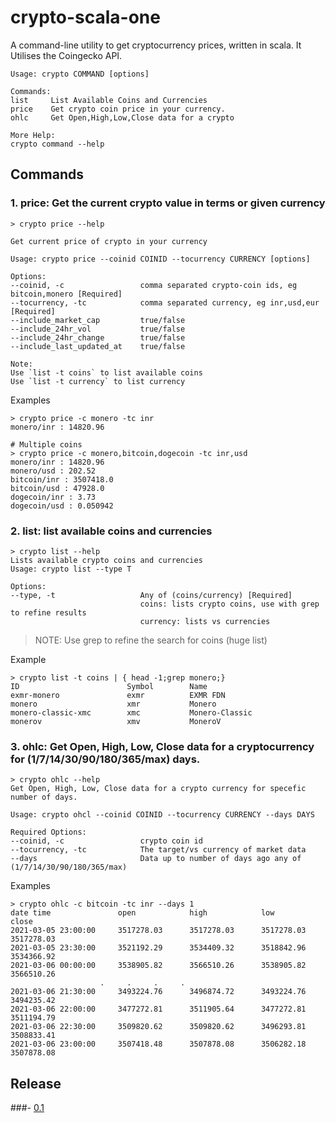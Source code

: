 # crypto-scala-one

A command-line utility to get cryptocurrency prices, written in scala.
It Utilises the Coingecko API.

```
Usage: crypto COMMAND [options]

Commands:
list     List Available Coins and Currencies
price    Get crypto coin price in your currency.
ohlc     Get Open,High,Low,Close data for a crypto

More Help:
crypto command --help
```
## Commands
### 1. price: Get the current crypto value in terms or given currency
```console
> crypto price --help

Get current price of crypto in your currency

Usage: crypto price --coinid COINID --tocurrency CURRENCY [options]

Options:
--coinid, -c                 comma separated crypto-coin ids, eg bitcoin,monero [Required]
--tocurrency, -tc            comma separated currency, eg inr,usd,eur [Required]
--include_market_cap         true/false
--include_24hr_vol           true/false
--include_24hr_change        true/false
--include_last_updated_at    true/false

Note:
Use `list -t coins` to list available coins
Use `list -t currency` to list currency

```
Examples
```shell
> crypto price -c monero -tc inr
monero/inr : 14820.96
```

```shell
# Multiple coins  
> crypto price -c monero,bitcoin,dogecoin -tc inr,usd
monero/inr : 14820.96
monero/usd : 202.52
bitcoin/inr : 3507418.0
bitcoin/usd : 47928.0
dogecoin/inr : 3.73
dogecoin/usd : 0.050942
```
### 2. list: list available coins and currencies

```shell
> crypto list --help
Lists available crypto coins and currencies
Usage: crypto list --type T

Options:
--type, -t                   Any of (coins/currency) [Required]
                             coins: lists crypto coins, use with grep to refine results
                             currency: lists vs currencies
```
> NOTE: Use grep to refine the search for coins (huge list)

Example
```shell
> crypto list -t coins | { head -1;grep monero;}
ID                        Symbol        Name
exmr-monero               exmr          EXMR FDN
monero                    xmr           Monero
monero-classic-xmc        xmc           Monero-Classic
monerov                   xmv           MoneroV

```
### 3. ohlc: Get Open, High, Low, Close data for a cryptocurrency for (1/7/14/30/90/180/365/max) days. 

```console
> crypto ohlc --help
Get Open, High, Low, Close data for a crypto currency for specefic number of days.

Usage: crypto ohcl --coinid COINID --tocurrency CURRENCY --days DAYS

Required Options:
--coinid, -c                 crypto coin id
--tocurrency, -tc            The target/vs currency of market data
--days                       Data up to number of days ago any of (1/7/14/30/90/180/365/max)
```

Examples
```shell
> crypto ohlc -c bitcoin -tc inr --days 1
date time           	open        	high        	low         	close       
2021-03-05 23:00:00 	3517278.03  	3517278.03  	3517278.03  	3517278.03  
2021-03-05 23:30:00 	3521192.29  	3534409.32  	3518842.96  	3534366.92  
2021-03-06 00:00:00 	3538905.82  	3566510.26  	3538905.82  	3566510.26 
                    .     .     .     .
2021-03-06 21:30:00 	3493224.76  	3496874.72  	3493224.76  	3494235.42  
2021-03-06 22:00:00 	3477272.81  	3511905.64  	3477272.81  	3511194.79  
2021-03-06 22:30:00 	3509820.62  	3509820.62  	3496293.81  	3508833.41  
2021-03-06 23:00:00 	3507418.48  	3507878.08  	3506282.18  	3507878.08                    
```

## Release
###-  [0.1](https://github.com/arjunsingh-knoldus/crypto-scala-one/releases/tag/0.1)